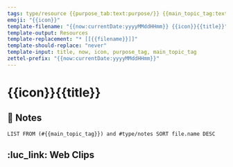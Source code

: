 ```yaml
---
tags: type/resource {{purpose_tab:text:purpose/}} {{main_topic_tag:text:topic/}}
emoji: "{{icon}}"
template-filename: "{{now:currentDate:yyyyMMddHHmm}} {{icon}}{{title}}"
template-output: Resources
template-replacement: "* [[{{filename}}]]"
template-should-replace: "never" 
template-input: title, now, icon, purpose_tag, main_topic_tag
zettel-prefix: "{{now:currentDate:yyyyMMddHHmm}}"
---
```


# {{icon}}{{title}}

## 📃 Notes
```dataview
LIST FROM (#{{main_topic_tag}}) and #type/notes SORT file.name DESC
```

## ️:luc_link: Web Clips
